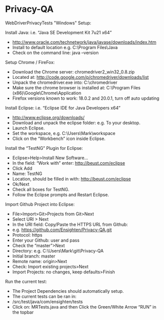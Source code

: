 Privacy-QA
==========
WebDriverPrivacyTests "Windows" Setup:

Install Java: i.e. “Java SE Development Kit 7u21 x64”
* http://www.oracle.com/technetwork/java/javase/downloads/index.htm
* Install to default location e.g. C:\Program Files\Java
* Check on the command line: java –version

Setup Chrome / FireFox:
* Download the Chrome server: chromedriver2_win32_0.8.zip 
* Located at: http://code.google.com/p/chromedriver/downloads/list  
* Unpack the chromedriver.exe into: C:\chromedriver
* Make sure the chrome browser is installed at: C:\Program Files (x86)\Google\Chrome\Application
* Firefox versions known to work: 18.0.2 and 20.0.1, turn off auto updating

Install Eclipse: i.e. “Eclipse IDE for Java Developers x64”
* http://www.eclipse.org/downloads/ 
*	Download and unpack the eclipse folder: e.g. To your desktop.
*	Launch Eclipse.
*	Set the workspace, e.g. C:\Users\Mark\workspace
*	Click on the “Workbench” icon inside Eclipse.   

Install the “TestNG” Plugin for Eclipse:
*	Eclipse>Help>Install New Software...
*	In the field: “Work with” enter: http://beust.com/eclipse
*	Click Add
*	Name: TestNG
*	Location, should be filled in with: http://beust.com/eclipse
*	Ok/Next
*	Check all boxes for TestNG.
*	Follow the Eclipse prompts and Restart Eclipse. 

Import Github Project into Eclipse:
* File>Import>Git>Projects from Git>Next
*	Select URI > Next
*	In the URI field: Copy/Paste the HTTPS URL from Github: 
*	e.g. https://github.com/Ensighten/Privacy-QA.git
*	Protocol: https
*	Enter your Github: user and pass
*	Check the “master”>Next
*	Directory: e.g. C:\Users\Mark\git\Privacy-QA
*	Initial branch: master
*	Remote name: origin>Next
*	Check: Import existing projects>Next
*	Import Projects: no changes, keep defaults>Finish

Run the current test:
*	The Project Dependencies should automatically setup. 
*	The current tests can be ran in:
*	/src/test/java/com/ensighten/tests
*	Click on: MRTests.java and then Click the Green/White Arrow “RUN” in the topbar
